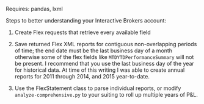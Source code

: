 Requires: pandas, lxml

Steps to better understanding your Interactive Brokers account:

1. Create Flex requests that retrieve every available field

2. Save returned Flex XML reports for contiguous non-overlapping periods of
   time; the end date must be the last business day of a month otherwise some
   of the flex fields like `MTDYTDPerformanceSummary` will not be present. I
   recommend that you use the last business day of the year for historical
   data. At time of this writing I was able to create annual reports for 2011
   through 2014, and 2015 year-to-date.

3. Use the FlexStatement class to parse individual reports, or modify
   `analyze-comprehensive.py` to your suiting to roll up multiple years of P&L.